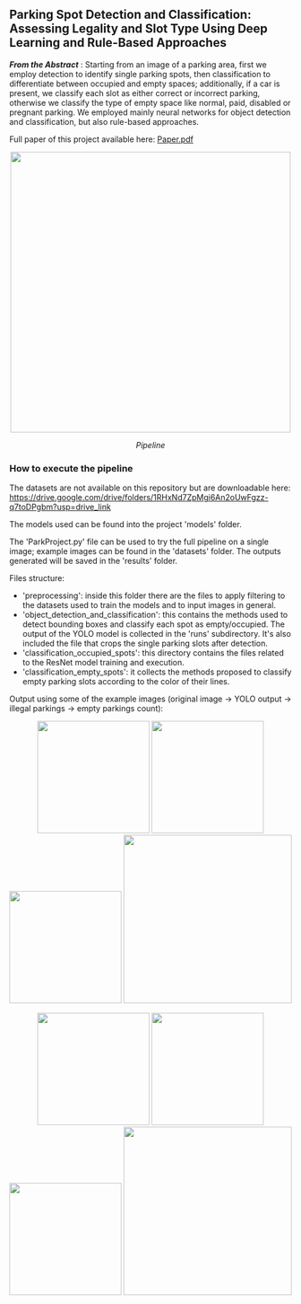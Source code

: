 ## Parking Spot Detection and Classification: Assessing Legality and Slot Type Using Deep Learning and Rule-Based Approaches

***From the Abstract*** : Starting from an image of a parking area, first we employ detection to identify single parking spots, then classification to differentiate between occupied and empty spaces; additionally, if a car is present, we classify each slot as either correct or incorrect parking, otherwise we classify the type of empty space like normal, paid, disabled or pregnant parking. We employed mainly neural networks for object detection and classification, but also rule-based approaches.
<p></p>

Full paper of this project available here:
[Paper.pdf](https://github.com/user-attachments/files/21104356/Park_Project_Paper_compressed.pdf)


<p align="center">
  <img src="https://github.com/user-attachments/assets/9c3a7c16-429b-4965-af89-4e26f267624c" width='500'>
</p>
<p align="center"> <i>Pipeline</i> </p>

### How to execute the pipeline
The datasets are not available on this repository but are downloadable here: https://drive.google.com/drive/folders/1RHxNd7ZpMgi6An2oUwFgzz-q7toDPgbm?usp=drive_link

The models used can be found into the project 'models' folder.

The 'ParkProject.py' file can be used to try the full pipeline on a single image; example images can be found in the 'datasets' folder. The outputs generated will be saved in the 'results' folder.

Files structure:
<ul>
  <li>'preprocessing': inside this folder there are the files to apply filtering to the datasets used to train the models and to input images in general.</li>
  <li>'object_detection_and_classification': this contains the methods used to detect bounding boxes and classify each spot as empty/occupied. The output of the YOLO model is collected in the 'runs' subdirectory. It's also included the file that crops the single parking slots after detection.</li>
  <li>'classification_occupied_spots': this directory contains the files related to the ResNet model training and execution.</li>
  <li>'classification_empty_spots': it collects the methods proposed to classify empty parking slots according to the color of their lines.</li>
</ul>

Output using some of the example images (original image -> YOLO output -> illegal parkings -> empty parkings count):

<p align='center'>
<img src="https://github.com/user-attachments/assets/b94a2ebd-8360-428c-b609-05e59e60eeda" width='200'>
<img src="https://github.com/user-attachments/assets/f405f79b-205b-4588-9987-d67bef3a5f9e" width='200'>
<img src="https://github.com/user-attachments/assets/476ad931-7f78-4a47-8e57-6e5822d5e6d6" width='200'>
<img src="https://github.com/user-attachments/assets/3549826d-17d2-49ba-ae88-5084cc59a1d1" width='300'>
</p>

<p align='center'>
<img src="https://github.com/user-attachments/assets/4d844192-5860-4e7b-ae45-b07c8c8c34d8" width='200'>
<img src="https://github.com/user-attachments/assets/5e33f35f-09b0-495a-a040-2695f11c5800" width='200'>
<img src="https://github.com/user-attachments/assets/30468e5a-145f-4e09-b4c3-a628cb63fc0b" width='200'>
<img src="https://github.com/user-attachments/assets/b79bd66d-8615-4257-b487-29edf961c279" width='300'>
</p>

